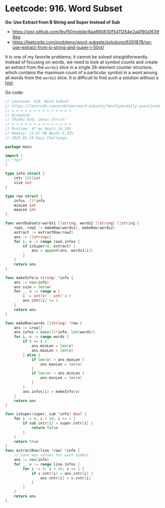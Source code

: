# Leetcode: 916. Word Subset


**Go: Use Extract from B String and Super Instead of Sub**

- https://gist.github.com/lbvf50mobile/8aa690830f5411254e2a4f90a16394ea
- https://leetcode.com/problems/word-subsets/solutions/6261878/go-use-extract-from-b-string-and-super-i-50yt/



It is one of my favorite problems; it cannot be solved straightforwardly.
Instead of focusing on words, we need to look at symbol counts and create an
extract from the `words2` slice in a single 26-element counter structure, which
contains the maximum count of a particular symbol in a word among all words
from the `words2` slice. It is difficult to find such a solution without a [hint](https://leetcode.com/problems/word-subsets/editorial/?envType=daily-question&envId=2025-01-10).

Go code:
```Go
// Leetcode: 916. Word Subset
// https://leetcode.com/problems/word-subsets/?envType=daily-question&envId=2025-01-10
// = = = = = = = = = = = = = =
// Accepted.
// Thanks God, Jesus Christ!
// = = = = = = = = = = = = = =
// Runtime: 47 ms Beats 14.29%
// Memory: 15.67 MB Beats 9.52%
// 2025.01.10 Daiy Challenge.

package main

import (
// "fmt"
)

type info struct {
	cntr [26]int
	size int
}

type row struct {
	infos  []*info
	minLen int
	maxLen int
}

func wordSubsets(words1 []string, words2 []string) []string {
	row1, row2 := makeRow(words1), makeRow(words2)
	extract := extractRow(row2)
	ans := []string{}
	for i, v := range row1.infos {
		if isSuper(v, extract) {
			ans = append(ans, words1[i])
		}
	}
	return ans
}

func makeInfo(w string) *info {
	ans := new(info)
	ans.size = len(w)
	for _, v := range w {
		i := int(v) - int('a')
		ans.cntr[i] += 1
	}
	return ans
}

func makeRow(words []string) *row {
	ans := &row{}
	ans.infos = make([]*info, len(words))
	for i, v := range words {
		if 0 == i {
			ans.minLen = len(v)
			ans.maxLen = len(v)
		} else {
			if len(v) > ans.maxLen {
				ans.maxLen = len(v)
			}
			if len(v) < ans.minLen {
				ans.minLen = len(v)
			}
		}
		ans.infos[i] = makeInfo(v)
	}
	return ans
}

func isSuper(super, sub *info) bool {
	for i := 0; i < 26; i += 1 {
		if sub.cntr[i] > super.cntr[i] {
			return false
		}
	}
	return true
}
func extractRow(line *row) *info {
	// Save max values for each symbol.
	ans := new(info)
	for _, v := range line.infos {
		for i := 0; i < 26; i += 1 {
			if v.cntr[i] > ans.cntr[i] {
				ans.cntr[i] = v.cntr[i]
			}
		}
	}
	return ans
}
```
